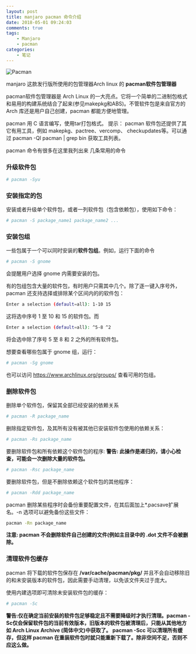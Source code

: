 ```yaml
---
layout: post
title: manjaro pacman 命令介绍
date: 2018-05-01 09:24:03
comments: true
tags:
    - Manjaro
    - pacman
categories:
    - 笔记
---
```


![Pacman](https://s1.ax1x.com/2018/10/12/iNkjOI.png)

manjaro 这款发行版所使用的包管理器Arch linux  的 **pacman软件包管理器** 

pacman软件包管理器是 Arch Linux 的一大亮点。它将一个简单的二进制包格式和易用的构建系统结合了起来(参见makepkg和ABS)。不管软件包是来自官方的 Arch 库还是用户自己创建，pacman 都能方便地管理。 

pacman 用 C 语言编写，使用tar打包格式。
提示： pacman 软件包还提供了其它有用工具，例如 makepkg、pactree、vercomp、 checkupdates等。可以通过 pacman -Ql pacman | grep bin 获取工具列表。

pacman 命令有很多在这里我列出来 几条常用的命令

### 升级软件包

```bash
# pacman -Syu
```

### 安装指定的包

安装或者升级单个软件包，或者一列软件包（包含依赖包），使用如下命令：
```bash
# pacman -S package_name1 package_name2 ...
```

### 安装包组

一些包属于一个可以同时安装的**软件包组**。例如，运行下面的命令
```bash
# pacman -S gnome
```
会提醒用户选择 gnome 内需要安装的包。

有的包组包含大量的软件包，有时用户只需其中几个。除了逐一键入序号外，pacman 还支持选择或排除某个区间内的的软件包：

```bash
Enter a selection (default=all): 1-10 15
```

这将选中序号 1 至 10 和 15 的软件包。而

```bash
Enter a selection (default=all): ^5-8 ^2
```

将会选中除了序号 5 至 8 和 2 之外的所有软件包。

想要查看哪些包属于 gnome 组，运行：

```bash
# pacman -Sg gnome
```

也可以访问 https://www.archlinux.org/groups/ 查看可用的包组。 

### 删除软件包

删除单个软件包，保留其全部已经安装的依赖关系
```bash
# pacman -R package_name
```

删除指定软件包，及其所有没有被其他已安装软件包使用的依赖关系：
```bash
# pacman -Rs package_name
```

要删除软件包和所有依赖这个软件包的程序:
**警告: 此操作是递归的，请小心检查，可能会一次删除大量的软件包。**
```bash
# pacman -Rsc package_name
```

要删除软件包，但是不删除依赖这个软件包的其他程序：
```bash
# pacman -Rdd package_name
```

pacman 删除某些程序时会备份重要配置文件，在其后面加上*.pacsave扩展名。-n 选项可以避免备份这些文件：
```bash
pacman -Rn package_name
```
**注意: pacman 不会删除软件自己创建的文件(例如主目录中的 .dot 文件不会被删除。**

### 清理软件包缓存

pacman 将下载的软件包保存在 **/var/cache/pacman/pkg/** 并且不会自动移除旧的和未安装版本的软件包，因此需要手动清理，以免该文件夹过于庞大。

使用内建选项即可清除未安装软件包的缓存：
```bash
# pacman -Sc
```

**警告:仅在确定当前安装的软件包足够稳定且不需要降级时才执行清理。pacman -Sc仅会保留软件包的当前有效版本，旧版本的软件包被清理后，只能从其他地方如 Arch Linux Archive (简体中文)中获取了。**
**pacman -Scc 可以清理所有缓存，但这样 pacman 在重装软件包时就只能重新下载了。除非空间不足，否则不应这么做。**

